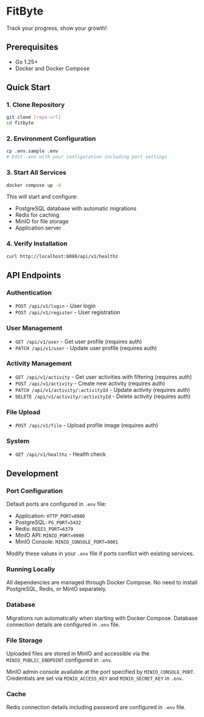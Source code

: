 # FitByte

Track your progress, show your growth!

## Prerequisites

- Go 1.25+
- Docker and Docker Compose

## Quick Start

### 1. Clone Repository
```bash
git clone [repo-url]
cd fitbyte
```

### 2. Environment Configuration
```bash
cp .env.sample .env
# Edit .env with your configuration including port settings
```

### 3. Start All Services
```bash
docker compose up -d
```

This will start and configure:
- PostgreSQL database with automatic migrations
- Redis for caching
- MinIO for file storage
- Application server

### 4. Verify Installation
```bash
curl http://localhost:8080/api/v1/healthz
```

## API Endpoints

### Authentication
- `POST /api/v1/login` - User login
- `POST /api/v1/register` - User registration

### User Management
- `GET /api/v1/user` - Get user profile (requires auth)
- `PATCH /api/v1/user` - Update user profile (requires auth)

### Activity Management
- `GET /api/v1/activity` - Get user activities with filtering (requires auth)
- `POST /api/v1/activity` - Create new activity (requires auth)
- `PATCH /api/v1/activity/:activityId` - Update activity (requires auth)
- `DELETE /api/v1/activity/:activityId` - Delete activity (requires auth)

### File Upload
- `POST /api/v1/file` - Upload profile image (requires auth)

### System
- `GET /api/v1/healthz` - Health check

## Development

### Port Configuration
Default ports are configured in `.env` file:
- Application: `HTTP_PORT=8080`
- PostgreSQL: `PG_PORT=5432` 
- Redis: `REDIS_PORT=6379`
- MinIO API: `MINIO_PORT=9000`
- MinIO Console: `MINIO_CONSOLE_PORT=9001`

Modify these values in your `.env` file if ports conflict with existing services.

### Running Locally
All dependencies are managed through Docker Compose. No need to install PostgreSQL, Redis, or MinIO separately.

### Database
Migrations run automatically when starting with Docker Compose. Database connection details are configured in `.env` file.

### File Storage
Uploaded files are stored in MinIO and accessible via the `MINIO_PUBLIC_ENDPOINT` configured in `.env`.

MinIO admin console available at the port specified by `MINIO_CONSOLE_PORT`.
Credentials are set via `MINIO_ACCESS_KEY` and `MINIO_SECRET_KEY` in `.env`.

### Cache
Redis connection details including password are configured in `.env` file.